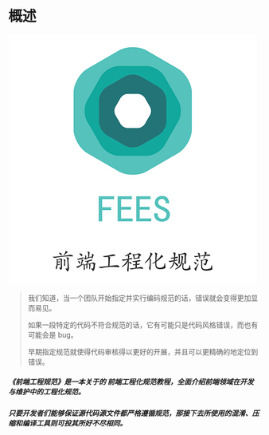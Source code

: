 # 概述

![](/assets/fees_2018.jpg)

> 我们知道，当一个团队开始指定并实行编码规范的话，错误就会变得更加显而易见。
>
> 如果一段特定的代码不符合规范的话，它有可能只是代码风格错误，而也有可能会是 bug。
>
> 早期指定规范就使得代码审核得以更好的开展，并且可以更精确的地定位到错误。

##### 《前端工程规范》是一本关于的 前端工程化规范教程，全面介绍前端领域在开发与维护中的工程化规范。

##### 只要开发者们能够保证源代码源文件都严格遵循规范，那接下去所使用的混淆、压缩和编译工具则可投其所好不尽相同。



